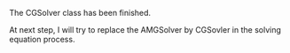 The CGSolver class has been finished.

At next step, I will try to replace the AMGSolver by CGSovler in the solving equation process.
